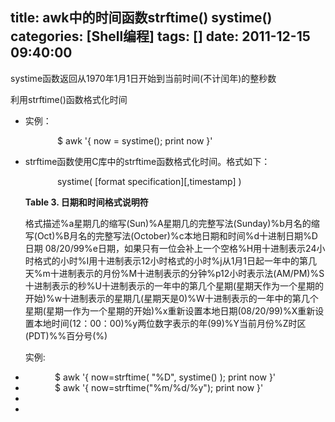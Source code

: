 title: awk中的时间函数strftime() systime()
categories: [Shell编程]
tags: []
date: 2011-12-15 09:40:00
---
<p>systime函数返回从1970年1月1日开始到当前时间(不计闰年)的整秒数</p><p>利用strftime()函数格式化时间</p><ul><li><p>实例：</p>&nbsp;&nbsp;&nbsp;&nbsp;&nbsp;&nbsp;&nbsp;&nbsp;&nbsp;&nbsp;&nbsp;&nbsp; $ awk '{ now = systime(); print now }'</li><li><p>strftime函数使用C库中的strftime函数格式化时间。格式如下：</p>&nbsp;&nbsp;&nbsp;&nbsp;&nbsp;&nbsp;&nbsp;&nbsp;&nbsp;&nbsp;&nbsp;&nbsp; systime( [format specification][,timestamp] )<p><strong>Table 3. 日期和时间格式说明符</strong></p><col></col><col>格式描述%a星期几的缩写(Sun)%A星期几的完整写法(Sunday)%b月名的缩写(Oct)%B月名的完整写法(October)%c本地日期和时间%d十进制日期%D日期 08/20/99%e日期，如果只有一位会补上一个空格%H用十进制表示24小时格式的小时%I用十进制表示12小时格式的小时%j从1月1日起一年中的第几天%m十进制表示的月份%M十进制表示的分钟%p12小时表示法(AM/PM)%S十进制表示的秒%U十进制表示的一年中的第几个星期(星期天作为一个星期的开始)%w十进制表示的星期几(星期天是0)%W十进制表示的一年中的第几个星期(星期一作为一个星期的开始)%x重新设置本地日期(08/20/99)%X重新设置本地时间(12：00：00)%y两位数字表示的年(99)%Y当前月份%Z时区(PDT)%%百分号(%)</col><p>实例:</p></li><li>&nbsp;&nbsp;&nbsp;&nbsp;&nbsp;&nbsp;&nbsp;&nbsp;&nbsp;&nbsp;&nbsp; $ awk '{ now=strftime( &quot;%D&quot;, systime() ); print now }' <br /></li><li>&nbsp;&nbsp;&nbsp;&nbsp;&nbsp;&nbsp;&nbsp;&nbsp;&nbsp;&nbsp;&nbsp; $ awk '{ now=strftime(&quot;%m/%d/%y&quot;); print now }'</li><li></li><li></li></ul>